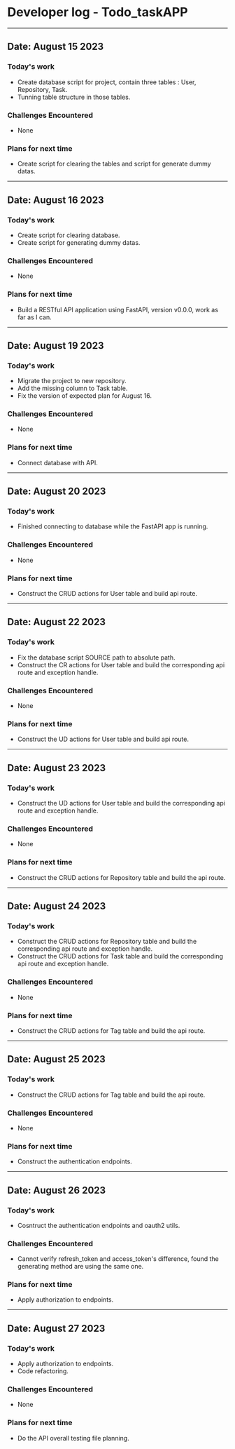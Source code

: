 # Developer log - Todo_taskAPP
---
## Date: August 15 2023
### Today's work
- Create database script for project, contain three tables : User, Repository, Task.
- Tunning table structure in those tables.
### Challenges Encountered
- None
### Plans for next time
- Create script for clearing the tables and script for generate dummy datas.
---
## Date: August 16 2023
### Today's work
- Create script for clearing database.
- Create script for generating dummy datas.
### Challenges Encountered
- None
### Plans for next time
- Build a RESTful API application using FastAPI, version v0.0.0, work as far as I can.
---
## Date: August 19 2023
### Today's work
- Migrate the project to new repository.
- Add the missing column to Task table.
- Fix the version of expected plan for August 16.
### Challenges Encountered
- None
### Plans for next time
- Connect database with API.
---
## Date: August 20 2023
### Today's work
- Finished connecting to database while the FastAPI app is running.
### Challenges Encountered
- None
### Plans for next time
- Construct the CRUD actions for User table and build api route.
---
## Date: August 22 2023
### Today's work
- Fix the database script SOURCE path to absolute path.
- Construct the CR actions for User table and build the corresponding api route and exception handle.
### Challenges Encountered
- None
### Plans for next time
- Construct the UD actions for User table and build api route.
---
## Date: August 23 2023
### Today's work
- Construct the UD actions for User table and build the corresponding api route and exception handle.
### Challenges Encountered
- None
### Plans for next time
- Construct the CRUD actions for Repository table and build the api route.
---
## Date: August 24 2023
### Today's work
- Construct the CRUD actions for Repository table and build the corresponding api route and exception handle.
- Construct the CRUD actions for Task table and build the corresponding api route and exception handle.
### Challenges Encountered
- None
### Plans for next time
- Construct the CRUD actions for Tag table and build the api route.
---
## Date: August 25 2023
### Today's work
- Construct the CRUD actions for Tag table and build the api route.
### Challenges Encountered
- None
### Plans for next time
- Construct the authentication endpoints.
---
## Date: August 26 2023
### Today's work
- Cosntruct the authentication endpoints and oauth2 utils.
### Challenges Encountered
- Cannot verify refresh_token and access_token's difference, found the generating method are using the same one.
### Plans for next time
- Apply authorization to endpoints.
---
## Date: August 27 2023
### Today's work
- Apply authorization to endpoints.
- Code refactoring.
### Challenges Encountered
- None
### Plans for next time
- Do the API overall testing file planning.